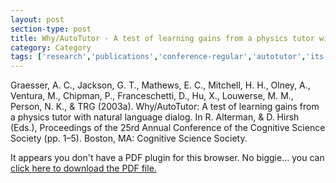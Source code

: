 ```yaml
---
layout: post
section-type: post
title: Why/AutoTutor - A test of learning gains from a physics tutor with natural language dialog
category: Category
tags: ['research','publications','conference-regular','autotutor','its','discourse','education-research']
---
```

Graesser, A. C., Jackson, G. T., Mathews, E. C., Mitchell, H. H., Olney, A., Ventura, M., Chipman, P., Franceschetti, D., Hu, X., Louwerse, M. M., Person, N. K., & TRG (2003a). Why/AutoTutor: A test of learning gains from a physics tutor with natural language dialog. In R. Alterman, & D. Hirsh (Eds.), Proceedings of the 25rd Annual Conference of the Cognitive Science Society (pp. 1–5). Boston, MA: Cognitive Science Society. 

<object data="https://blogs.memphis.edu/aolney/files/2019/10/Why-AutoTutor-A-test-of-learning-gains-from-a-physics-tutor-with-natural-language-dialog.pdf" type="application/pdf" width="100%" height="600px">
 
  <p>It appears you don't have a PDF plugin for this browser.
  No biggie... you can <a href="https://blogs.memphis.edu/aolney/files/2019/10/Why-AutoTutor-A-test-of-learning-gains-from-a-physics-tutor-with-natural-language-dialog.pdf">click here to
  download the PDF file.</a></p>
  
</object>
